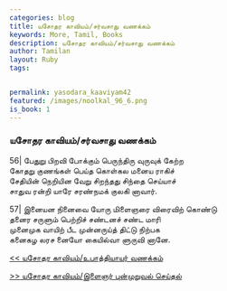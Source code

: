 ```yaml
---  
categories: blog  
title: யசோதர காவியம்/சர்வசாது வணக்கம்
keywords: More, Tamil, Books  
description: யசோதர காவியம்/சர்வசாது வணக்கம்
author: Tamilan  
layout: Ruby  
tags:     


permalink: yasodara_kaaviyam42  
featured: /images/noolkal_96_6.png  
is_book: 1
---  
```



### யசோதர காவியம்/சர்வசாது வணக்கம்

56| பேதுறு பிறவி போக்கும் பெருந்திரு வுருவுக் கேற்ற  
கோதறு குணங்கள் பெய்த கொள்கல மனைய ராகிச்  
சேதியின் நெறியின வேறு சிறந்தது சிந்தை செய்யாச்  
சாதுவ ரன்றி யாரே சரண்நமக் குலகி னாவார்.

57| இனையன நினைவை யோரு மிளைஞரை விரைவிற் கொண்டு  
தனைர சருளும் பெற்றிச் சண்டனச் சண்ட மாரி  
முனைமுக வாயிற் பீட முன்னருய்த் திட்டு நிற்பக  
கனைகழ லரச னையோ கையில்வா ளுருவி னானே.

[<< யசோதர காவியம்/உபாத்தியாயர் வணக்கம்](yasodara_kaaviyam41)  
  
[>> யசோதர காவியம்/இளைஞர் புன்முறுவல் செய்தல்](yasodara_kaaviyam43)


